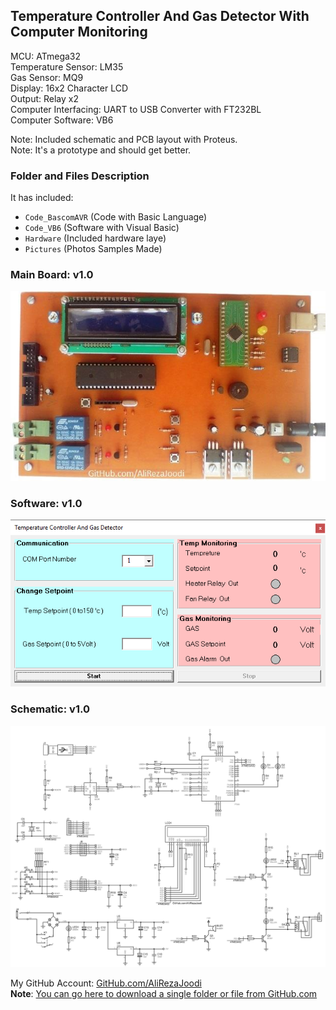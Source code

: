 ## Temperature Controller And Gas Detector With Computer Monitoring

MCU:        		ATmega32  
Temperature Sensor:     LM35  
Gas Sensor:     	MQ9  
Display:    		16x2 Character LCD  
Output:			Relay x2   
Computer Interfacing:	UART to USB Converter with FT232BL  
Computer Software:	VB6  

Note: Included schematic and PCB layout with Proteus.  
Note: It's a prototype and should get better.  

### Folder and Files Description
It has included:
- `Code_BascomAVR` (Code with Basic Language)
- `Code_VB6` (Software with Visual Basic)
- `Hardware` (Included hardware laye)
- `Pictures` (Photos Samples Made)

### Main Board: v1.0
![](Pictures/v1.0.jpg)

### Software: v1.0
![](Code_VB6/v1.0.png)

### Schematic: v1.0
![](Hardware/MainBoard_v1.0.png)


My GitHub Account: [GitHub.com/AliRezaJoodi](https://github.com/AliRezaJoodi)  
**Note**: [You can go here to download a single folder or file from GitHub.com](https://minhaskamal.github.io/DownGit/#/home)

